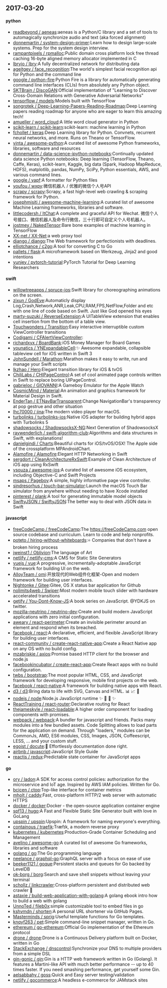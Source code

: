 ## 2017-03-20

#### python
* [readbeyond / aeneas](https://github.com/readbeyond/aeneas):aeneas is a Python/C library and a set of tools to automagically synchronize audio and text (aka forced alignment)
* [donnemartin / system-design-primer](https://github.com/donnemartin/system-design-primer):Learn how to design large-scale systems. Prep for the system design interview.
* [rampantpixels / rpmalloc](https://github.com/rampantpixels/rpmalloc):Public domain cross platform lock free thread caching 16-byte aligned memory allocator implemented in C
* [lbryio / lbry](https://github.com/lbryio/lbry):A fully decentralized network for distributing data
* [ageitgey / face_recognition](https://github.com/ageitgey/face_recognition):The world's simplest facial recognition api for Python and the command line
* [google / python-fire](https://github.com/google/python-fire):Python Fire is a library for automatically generating command line interfaces (CLIs) from absolutely any Python object.
* [SKTBrain / DiscoGAN](https://github.com/SKTBrain/DiscoGAN):Official implementation of "Learning to Discover Cross-Domain Relations with Generative Adversarial Networks"
* [tensorflow / models](https://github.com/tensorflow/models):Models built with TensorFlow
* [songrotek / Deep-Learning-Papers-Reading-Roadmap](https://github.com/songrotek/Deep-Learning-Papers-Reading-Roadmap):Deep Learning papers reading roadmap for anyone who are eager to learn this amazing tech!
* [amueller / word_cloud](https://github.com/amueller/word_cloud):A little word cloud generator in Python
* [scikit-learn / scikit-learn](https://github.com/scikit-learn/scikit-learn):scikit-learn: machine learning in Python
* [fchollet / keras](https://github.com/fchollet/keras):Deep Learning library for Python. Convnets, recurrent neural networks, and more. Runs on Theano or TensorFlow.
* [vinta / awesome-python](https://github.com/vinta/awesome-python):A curated list of awesome Python frameworks, libraries, software and resources
* [donnemartin / data-science-ipython-notebooks](https://github.com/donnemartin/data-science-ipython-notebooks):Continually updated data science Python notebooks: Deep learning (TensorFlow, Theano, Caffe, Keras), scikit-learn, Kaggle, big data (Spark, Hadoop MapReduce, HDFS), matplotlib, pandas, NumPy, SciPy, Python essentials, AWS, and various command lines.
* [google / yapf](https://github.com/google/yapf):A formatter for Python files
* [youfou / wxpy](https://github.com/youfou/wxpy):微信机器人 / 优雅的微信个人号API
* [scrapy / scrapy](https://github.com/scrapy/scrapy):Scrapy, a fast high-level web crawling & scraping framework for Python.
* [josephmisiti / awesome-machine-learning](https://github.com/josephmisiti/awesome-machine-learning):A curated list of awesome Machine Learning frameworks, libraries and software.
* [littlecodersh / ItChat](https://github.com/littlecodersh/ItChat):A complete and graceful API for Wechat. 微信个人号接口、微信机器人及命令行微信，三十行即可自定义个人号机器人。
* [jostmey / NakedTensor](https://github.com/jostmey/NakedTensor):Bare bone examples of machine learning in TensorFlow
* [XX-net / XX-Net](https://github.com/XX-net/XX-Net):a web proxy tool
* [django / django](https://github.com/django/django):The Web framework for perfectionists with deadlines.
* [elliotchance / c2go](https://github.com/elliotchance/c2go):A tool for converting C to Go
* [pallets / flask](https://github.com/pallets/flask):A microframework based on Werkzeug, Jinja2 and good intentions
* [yunjey / pytorch-tutorial](https://github.com/yunjey/pytorch-tutorial):PyTorch Tutorial for Deep Learning Researchers

#### swift
* [willowtreeapps / spruce-ios](https://github.com/willowtreeapps/spruce-ios):Swift library for choreographing animations on the screen.
* [zixun / GodEye](https://github.com/zixun/GodEye):Automaticly display Log,Crash,Network,ANR,Leak,CPU,RAM,FPS,NetFlow,Folder and etc with one line of code based on Swift. Just like God opened his eyes
* [marty-suzuki / ReverseExtension](https://github.com/marty-suzuki/ReverseExtension):A UITableView extension that enables cell insertion from the bottom of a table view.
* [Touchwonders / Transition](https://github.com/Touchwonders/Transition):Easy interactive interruptible custom ViewController transitions
* [Codigami / CFAlertViewController](https://github.com/Codigami/CFAlertViewController):
* [richardxyx / BoardBank](https://github.com/richardxyx/BoardBank):iOS Money Manager for Board Games
* [younatics / YNExpandableCell](https://github.com/younatics/YNExpandableCell):✨ Awesome expandable, collapsible tableview cell for iOS written in Swift 3
* [JohnSundell / Marathon](https://github.com/JohnSundell/Marathon):Marathon makes it easy to write, run and manage your Swift scripts
* [lkzhao / Hero](https://github.com/lkzhao/Hero):Elegant transition library for iOS & tvOS
* [ChiliLabs / CHIPageControl](https://github.com/ChiliLabs/CHIPageControl):A set of cool animated page controls written in Swift to replace boring UIPageControl.
* [gabrieloc / GIOVANNI](https://github.com/gabrieloc/GIOVANNI):A Gameboy Emulator for the Apple Watch
* [CosmicMind / Material](https://github.com/CosmicMind/Material):An animation and graphics framework for Material Design in Swift.
* [EnderTan / ETNavBarTransparent](https://github.com/EnderTan/ETNavBarTransparent):Change NavigationBar's transparency at pop gestrue and other situation
* [lhc70000 / iina](https://github.com/lhc70000/iina):The modern video player for macOS.
* [turbolinks / turbolinks-ios](https://github.com/turbolinks/turbolinks-ios):Native iOS adapter for building hybrid apps with Turbolinks 5
* [shadowsocks / ShadowsocksX-NG](https://github.com/shadowsocks/ShadowsocksX-NG):Next Generation of ShadowsocksX
* [raywenderlich / swift-algorithm-club](https://github.com/raywenderlich/swift-algorithm-club):Algorithms and data structures in Swift, with explanations!
* [danielgindi / Charts](https://github.com/danielgindi/Charts):Beautiful charts for iOS/tvOS/OSX! The Apple side of the crossplatform MPAndroidChart.
* [Alamofire / Alamofire](https://github.com/Alamofire/Alamofire):Elegant HTTP Networking in Swift
* [sergdort / CleanArchitectureRxSwift](https://github.com/sergdort/CleanArchitectureRxSwift):Example of Clean Architecture of iOS app using RxSwift
* [vsouza / awesome-ios](https://github.com/vsouza/awesome-ios):A curated list of awesome iOS ecosystem, including Objective-C and Swift Projects
* [msaps / Pageboy](https://github.com/msaps/Pageboy):A simple, highly informative page view controller.
* [sindresorhus / touch-bar-simulator](https://github.com/sindresorhus/touch-bar-simulator):Launch the macOS Touch Bar simulator from anywhere without needing to have Xcode installed
* [pinterest / plank](https://github.com/pinterest/plank):A tool for generating immutable model objects
* [SwiftyJSON / SwiftyJSON](https://github.com/SwiftyJSON/SwiftyJSON):The better way to deal with JSON data in Swift

#### javascript
* [freeCodeCamp / freeCodeCamp](https://github.com/freeCodeCamp/freeCodeCamp):The https://freeCodeCamp.com open source codebase and curriculum. Learn to code and help nonprofits.
* [poteto / hiring-without-whiteboards](https://github.com/poteto/hiring-without-whiteboards):⭐️ Companies that don't have a broken hiring process
* [jweinst1 / Oblivion](https://github.com/jweinst1/Oblivion):The language of Art
* [netlify / netlify-cms](https://github.com/netlify/netlify-cms):A CMS for Static Site Generators
* [vuejs / vue](https://github.com/vuejs/vue):A progressive, incrementally-adoptable JavaScript framework for building UI on the web.
* [AlloyTeam / omi](https://github.com/AlloyTeam/omi):开放现代的Web组件化框架-Open and modern framework for building user interfaces.
* [Nightonke / Gitee](https://github.com/Nightonke/Gitee):Gitee, OS X status bar application for Github
* [nolimits4web / Swiper](https://github.com/nolimits4web/Swiper):Most modern mobile touch slider with hardware accelerated transitions
* [getify / You-Dont-Know-JS](https://github.com/getify/You-Dont-Know-JS):A book series on JavaScript. @YDKJS on twitter.
* [mozilla-neutrino / neutrino-dev](https://github.com/mozilla-neutrino/neutrino-dev):Create and build modern JavaScript applications with zero initial configuration.
* [aweary / react-perimeter](https://github.com/aweary/react-perimeter):Create an invisible perimeter around an element and respond when its breached.
* [facebook / react](https://github.com/facebook/react):A declarative, efficient, and flexible JavaScript library for building user interfaces.
* [react-community / create-react-native-app](https://github.com/react-community/create-react-native-app):Create a React Native app on any OS with no build config.
* [mzabriskie / axios](https://github.com/mzabriskie/axios):Promise based HTTP client for the browser and node.js
* [facebookincubator / create-react-app](https://github.com/facebookincubator/create-react-app):Create React apps with no build configuration.
* [twbs / bootstrap](https://github.com/twbs/bootstrap):The most popular HTML, CSS, and JavaScript framework for developing responsive, mobile first projects on the web.
* [facebook / react-native](https://github.com/facebook/react-native):A framework for building native apps with React.
* [d3 / d3](https://github.com/d3/d3):Bring data to life with SVG, Canvas and HTML. 📊 📈 🎉
* [nodejs / node](https://github.com/nodejs/node):Node.js JavaScript runtime ✨ 🐢 🚀 ✨
* [ReactTraining / react-router](https://github.com/ReactTraining/react-router):Declarative routing for React
* [thejameskyle / react-loadable](https://github.com/thejameskyle/react-loadable):A higher order component for loading components with promises.
* [webpack / webpack](https://github.com/webpack/webpack):A bundler for javascript and friends. Packs many modules into a few bundled assets. Code Splitting allows to load parts for the application on demand. Through "loaders," modules can be CommonJs, AMD, ES6 modules, CSS, Images, JSON, Coffeescript, LESS, ... and your custom stuff.
* [egoist / docute](https://github.com/egoist/docute):📜 Effortlessly documentation done right.
* [airbnb / javascript](https://github.com/airbnb/javascript):JavaScript Style Guide
* [reactjs / redux](https://github.com/reactjs/redux):Predictable state container for JavaScript apps

#### go
* [ory / ladon](https://github.com/ory/ladon):A SDK for access control policies: authorization for the microservice and IoT age. Inspired by AWS IAM policies. Written for Go.
* [bcicen / ctop](https://github.com/bcicen/ctop):Top-like interface for container metrics
* [mholt / caddy](https://github.com/mholt/caddy):Fast, cross-platform HTTP/2 web server with automatic HTTPS
* [docker / docker](https://github.com/docker/docker):Docker - the open-source application container engine
* [spf13 / hugo](https://github.com/spf13/hugo):A Fast and Flexible Static Site Generator built with love in GoLang
* [upspin / upspin](https://github.com/upspin/upspin):Upspin: A framework for naming everyone's everything.
* [containous / traefik](https://github.com/containous/traefik):Træfɪk, a modern reverse proxy
* [kubernetes / kubernetes](https://github.com/kubernetes/kubernetes):Production-Grade Container Scheduling and Management
* [avelino / awesome-go](https://github.com/avelino/awesome-go):A curated list of awesome Go frameworks, libraries and software
* [golang / go](https://github.com/golang/go):The Go programming language
* [neelance / graphql-go](https://github.com/neelance/graphql-go):GraphQL server with a focus on ease of use
* [beeker1121 / goque](https://github.com/beeker1121/goque):Persistent stacks and queues for Go backed by LevelDB
* [ok-borg / borg](https://github.com/ok-borg/borg):Search and save shell snippets without leaving your terminal
* [schollz / linkcrawler](https://github.com/schollz/linkcrawler):Cross-platform persistent and distributed web crawler 🔗
* [astaxie / build-web-application-with-golang](https://github.com/astaxie/build-web-application-with-golang):A golang ebook intro how to build a web with golang
* [UnnoTed / fileb0x](https://github.com/UnnoTed/fileb0x):simple customizable tool to embed files in go
* [kshvmdn / shorten](https://github.com/kshvmdn/shorten):A personal URL shortener via GitHub Pages.
* [Masterminds / sprig](https://github.com/Masterminds/sprig):Useful template functions for Go templates.
* [knqyf263 / pet](https://github.com/knqyf263/pet):Simple command-line snippet manager, written in Go.
* [ethereum / go-ethereum](https://github.com/ethereum/go-ethereum):Official Go implementation of the Ethereum protocol
* [drone / drone](https://github.com/drone/drone):Drone is a Continuous Delivery platform built on Docker, written in Go
* [StackExchange / dnscontrol](https://github.com/StackExchange/dnscontrol):Synchronize your DNS to multiple providers from a simple DSL
* [gin-gonic / gin](https://github.com/gin-gonic/gin):Gin is a HTTP web framework written in Go (Golang). It features a Martini-like API with much better performance -- up to 40 times faster. If you need smashing performance, get yourself some Gin.
* [aelsabbahy / goss](https://github.com/aelsabbahy/goss):Quick and Easy server testing/validation
* [netlify / gocommerce](https://github.com/netlify/gocommerce):A headless e-commerce for JAMstack sites
